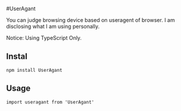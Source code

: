 #UserAgant


You can judge browsing device based on useragent of browser.
I am disclosing what I am using personally.

Notice: Using TypeScript Only.


## Instal

```
npm install UserAgant
```

## Usage

```lang:typescript
import useragant from 'UserAgant'

```